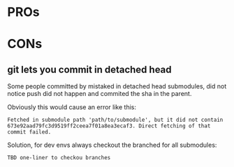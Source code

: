 # PROs


# CONs

## git lets you commit in detached head

Some people committed by mistaked in detached head submodules, did not notice push did not happen and commited the sha in the parent.

Obviously this would cause an error like this:

```
Fetched in submodule path 'path/to/submodule', but it did not contain 673e92aad79fc3d9519ff2ceea7f01a8ea3ecaf3. Direct fetching of that commit failed.
```

Solution, for dev envs always checkout the branched for all submodules:

```
TBD one-liner to checkou branches
```
